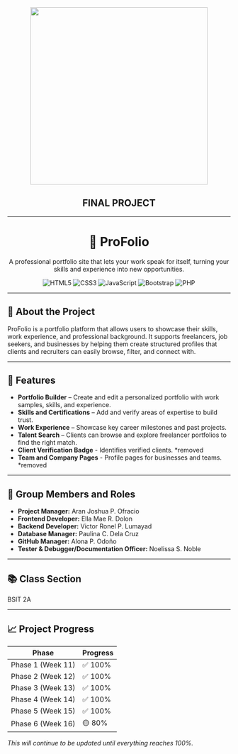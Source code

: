 <div align="center">
  <img src="./frontend/logo.png" width="400"/>
  <h2>FINAL PROJECT</h2>
</div>

---

<div align="center">
   <h1>📂 ProFolio</h1>
  <p>A professional portfolio site that lets your work speak for itself, turning your skills and experience into new opportunities.</p>
  
 ![HTML5](https://img.shields.io/badge/html5-%23E34F26.svg?style=for-the-badge&logo=html5&logoColor=white)
 ![CSS3](https://img.shields.io/badge/css3-%231572B6.svg?style=for-the-badge&logo=css3&logoColor=white) 
 ![JavaScript](https://img.shields.io/badge/javascript-%23323330.svg?style=for-the-badge&logo=javascript&logoColor=%23F7DF1E) 
 ![Bootstrap](https://img.shields.io/badge/bootstrap-%238511FA.svg?style=for-the-badge&logo=bootstrap&logoColor=white) 
 ![PHP](https://img.shields.io/badge/php-%23777BB4.svg?style=for-the-badge&logo=php&logoColor=white)
</div>

---

## 🚀 About the Project
ProFolio is a portfolio platform that allows users to showcase their skills, work experience, and professional background. It supports freelancers, job seekers, and businesses by helping them create structured profiles that clients and recruiters can easily browse, filter, and connect with.

---

## 📌 Features
- **Portfolio Builder** – Create and edit a personalized portfolio with work samples, skills, and experience.
- **Skills and Certifications** – Add and verify areas of expertise to build trust.
- **Work Experience** – Showcase key career milestones and past projects.
- **Talent Search** – Clients can browse and explore freelancer portfolios to find the right match.
- **Client Verification Badge** - Identifies verified clients. *removed
- **Team and Company Pages** - Profile pages for businesses and teams. *removed

---

## 👥 Group Members and Roles
- **Project Manager:** Aran Joshua P. Ofracio
- **Frontend Developer:** Ella Mae R. Dolon
- **Backend Developer:** Victor Ronel P. Lumayad
- **Database Manager:** Paulina C. Dela Cruz
- **GitHub Manager:** Alona P. Odoño
- **Tester & Debugger/Documentation Officer:** Noelissa S. Noble

---

## 📚 Class Section
BSIT 2A

---

## 📈 Project Progress
| Phase       | Progress      |
|-------------|--------------|
| Phase 1 (Week 11) | ✅ 100% |
| Phase 2 (Week 12) | ✅ 100%  |
| Phase 3 (Week 13) | ✅ 100%  |
| Phase 4 (Week 14) | ✅ 100%   |
| Phase 5 (Week 15) | ✅ 100%   |
| Phase 6 (Week 16) | 🟡 80%   |

*This will continue to be updated until everything reaches 100%.*
